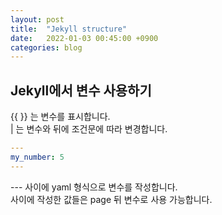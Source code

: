 ```yaml
---
layout: post
title:  "Jekyll structure"
date:   2022-01-03 00:45:00 +0900
categories: blog
---
```


## Jekyll에서 변수 사용하기
\{\{ \}\} 는 변수를 표시합니다.  
| 는 변수와 뒤에 조건문에 따라 변경합니다.  


```yaml
---
my_number: 5
---
```
--- 사이에 yaml 형식으로 변수를 작성합니다.  
사이에 작성한 값들은 page 뒤 변수로 사용 가능합니다.  
